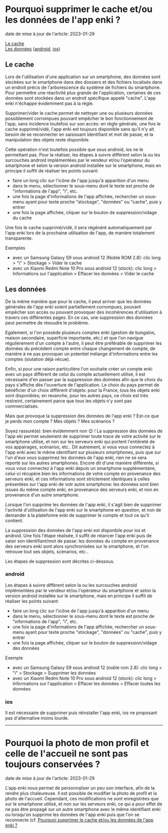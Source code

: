 # Pourquoi supprimer le cache et/ou les données de l'app enki ?

date de mise à jour de l'article: 2023-01-29

[Le cache](#le-cache)  
[Les données](#les-donn%C3%A9es) ([android](#android), [ios](#ios))

## Le cache

Lors de l'utilisation d'une application sur un smartphone, des données sont stockées sur le smartphone dans des dossiers et des fichiers localisés dans un endroit précis de l'arborescence du système de fichiers du smartphone. Pour permettre une réactivité plus grande de l'application, certaines de ces données sont stockées dans un endroit spécifique appelé "cache". L'app enki n'échappe évidemment pas à la règle.

Supprimer/vider le cache permet de nettoyer une ou plusieurs données possiblement corrompues pouvant empêcher le bon fonctionnement de l'app, sans incidence toutefois sur son accès: en règle générale, une fois le cache supprimé/vidé, l'app enki est toujours disponible sans qu'il n'y ait besoin de se reconnecter en saisissant identifiant et mot de passe, et la manipulation des objets reste disponible.

Cette opération n'est toutefois possible que sous android, ios ne le permettant pas. Pour la réaliser, les étapes à suivre diffèrent selon la ou les surcouches android implémentées par le vendeur et/ou l'opérateur du smartphone et selon la version android installée sur le smartphone, mais en principe il suffit de réaliser les points suivant:
- faire un long clic sur l'icône de l'app jusqu'à apparition d'un menu
- dans le menu, sélectionner le sous-menu dont le texte est proche de "informations de l'app", "i", etc.
- une fois la page d'informations de l'app affichée, rechercher un sous-menu ayant pour texte proche "stockage", "données" ou "cache", puis y entrer
- une fois la page affichée, cliquer sur le bouton de suppression/vidage du cache

Une fois le cache supprimé/vidé, il sera régénéré automatiquement par l'app enki lors de la prochaine utilisation de l'app, de manière totalement transparente.

Exemples
- avec un Samsung Galaxy S9 sous android 12 (Noble ROM 2.8): clic long > "i" > Stockage > Vider le cache 
- avec un Xiaomi Redmi Note 10 Pro sous android 12 (stock): clic long > Informations sur l'application > Effacer les données > Vider le cache

## Les données

De la même manière que pour le cache, il peut arriver que les données générales de l'app enki soient partiellement corrompues, pouvant empêcher son accès ou pouvant provoquer des incohérences d'utilisation à travers ces différentes pages. En ce cas, une suppression des données peut permettre de résoudre le problème.

Egalement, si l'on possède plusieurs comptes enki (gestion de bungalos, maison secondaire, superficie importante, etc.) et que l'on navigue régulièrement d'un compte  à l'autre, il peut être préférable de supprimer les données du précédent compte entre chaque changement de compte, de manière à ne pas provoquer un potentiel mélange d'informations entre les comptes (siutation déjà vécue).

Enfin, si pour une raison particulière l'on souhaite créer un compte enki avec un pays différent de celui du compte actuellement utilisé, il est nécessaire d'en passer par la suppression des données afin que le choix du pays s'affiche dès l'ouverture de l'application. Le choix du pays permet de bénéficier d'un choix différent d'objets: pour la France, tous les objets enki sont disponibles; en revanche, pour les autres pays, ce choix est très restreint, certainement parce que tous les objets n'y sont pas commercialisés. 

Mais que provoque la suppression des données de l'app enki ? Est-ce que je perds mon compte ? Mes objets ? Mes scénarios ?

Soyez rassuré(e): bien évidemment non 😉 ! La suppression des données de l'app eki permet seulement de supprimer toute trace de votre activité sur le smartphone utilisé, et non sur les serveurs enki qui portent l'entièreté de vos appairages, scénarios, etc.. Dit autrement, si vous vous connectez à l'app enki avec le même identifiant sur plusieurs smartphones, puis que sur l'un d'eux vous supprimez les données de l'app enki, rien ne se sera reporté sur les autres smartphones. Encore dit d'une manière différente, si vous vous connectez à l'app enki depuis un smartphone supplémentaire, celui-ci récupère bien les informations de votre compte en provenance des serveurs enki, et ces informations sont strictement identiques à celles présentées sur l'app enki de votr autre smartphone: les données sont bien issues du même compte enki, en provenance des serveurs enki, et non en provenance d'un autre smartphone.

Lorsque l'on supprime les données de l'app enki, il s'agit bien de supprimer l'activité d'utilisation de l'app enki sur le smartphone en question, et non de demander à la platefomre enki de supprimer le compte et tout ce qu'il contient.

La suppression des données de l'app enki est disponbile pour ios et android. Une fois l'étape réalisée, il suffit de relancer l'app enki puis de saisir son identifiant/mot de passe: les données du compte en provenance des serveurs enki sont alors synchronisées sur le smartphone, et l'on retrouve tout ses objets, scénarios, etc..

Les étapes de suppression sont décrites ci-dessous.

### android

Les étapes à suivre diffèrent selon la ou les surcouches android implémentées par le vendeur et/ou l'opérateur du smartphone et selon la version android installée sur le smartphone, mais en principe il suffit de réaliser les points suivant:
- faire un long clic sur l'icône de l'app jusqu'à apparition d'un menu
- dans le menu, sélectionner le sous-menu dont le texte est proche de "informations de l'app", "i", etc.
- une fois la page d'informations de l'app affichée, rechercher un sous-menu ayant pour texte proche "stockage", "données" ou "cache", puis y entrer
- une fois la page affichée, cliquer sur le bouton de suppression/vidage des données

Exemple
- avec un Samsung Galaxy S9 sous android 12 (noble rom 2.8): clic long > "i" > Stockage > Supprimer les données 
- avec un Xiaomi Redmi Note 10 Pro sous android 12 (stock): clic long > Informations sur l'application > Effacer les données > Effacer toutes les données

### ios

Il est nécessaire de supprimer puis réinstaller l'app enki, ios ne proposant pas d'alternative moins lourde.

---

# Pourquoi la photo de mon profil et celle de l'accueil ne sont pas toujours conservées ?

date de mise à jour de l'article: 2023-01-29

L'app enki nous permet de personnaliser un peu son interface, afin de la rendre plus chaleureuse. Il est possible de modifier la photo de profil et la photo de l'accueil. Cependant, ces modifications ne sont enregistrées que sur le smartphone utilisé, et non sur les serveurs enki, ce qui a pour effet de ne pas être propagé sur un autre smartphone avec le même identifiant enki ou lorsqu'on supprime les données de l'app enki puis que l'on se reconnecte (cf. [Pourquoi supprimer le cache et/ou les données de l'app enki ?](#pourquoi-supprimer-le-cache-etou-les-donn%C3%A9es-de-lapp-enki-)
